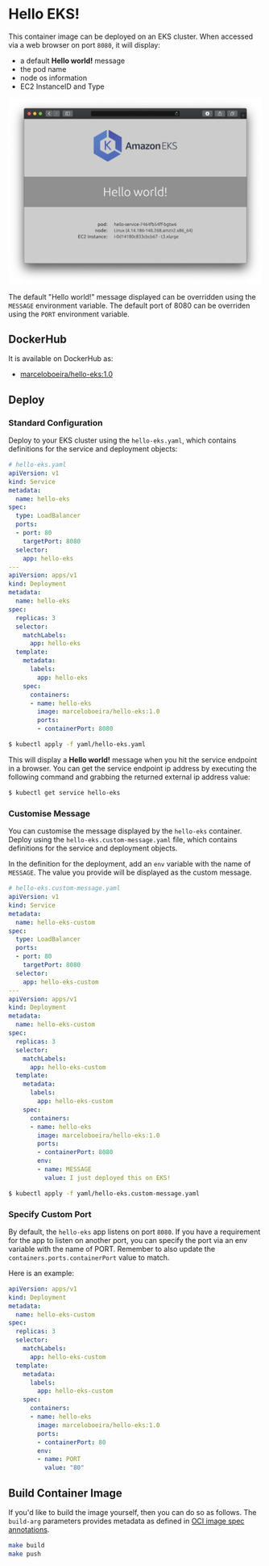 # Hello EKS!

This container image can be deployed on an EKS cluster. When accessed via a web browser on port `8080`, it will display:
- a default **Hello world!** message
- the pod name
- node os information
- EC2 InstanceID and Type

![Hello world! from the hello-kubernetes image](hello-eks.png)

The default "Hello world!" message displayed can be overridden using the `MESSAGE` environment variable. The default port of 8080 can be overriden using the `PORT` environment variable.

## DockerHub

It is available on DockerHub as:

- [marceloboeira/hello-eks:1.0](https://hub.docker.com/r/marceloboeira/hello-eks/)

## Deploy

### Standard Configuration

Deploy to your EKS cluster using the `hello-eks.yaml`, which contains definitions for the service and deployment objects:

```yaml
# hello-eks.yaml
apiVersion: v1
kind: Service
metadata:
  name: hello-eks
spec:
  type: LoadBalancer
  ports:
  - port: 80
    targetPort: 8080
  selector:
    app: hello-eks
---
apiVersion: apps/v1
kind: Deployment
metadata:
  name: hello-eks
spec:
  replicas: 3
  selector:
    matchLabels:
      app: hello-eks
  template:
    metadata:
      labels:
        app: hello-eks
    spec:
      containers:
      - name: hello-eks
        image: marceloboeira/hello-eks:1.0
        ports:
        - containerPort: 8080
```

```bash
$ kubectl apply -f yaml/hello-eks.yaml
```

This will display a **Hello world!** message when you hit the service endpoint in a browser. You can get the service endpoint ip address by executing the following command and grabbing the returned external ip address value:

```bash
$ kubectl get service hello-eks
```

### Customise Message

You can customise the message displayed by the `hello-eks` container. Deploy using the `hello-eks.custom-message.yaml` file, which contains definitions for the service and deployment objects.

In the definition for the deployment, add an `env` variable with the name of `MESSAGE`. The value you provide will be displayed as the custom message.

```yaml
# hello-eks.custom-message.yaml
apiVersion: v1
kind: Service
metadata:
  name: hello-eks-custom
spec:
  type: LoadBalancer
  ports:
  - port: 80
    targetPort: 8080
  selector:
    app: hello-eks-custom
---
apiVersion: apps/v1
kind: Deployment
metadata:
  name: hello-eks-custom
spec:
  replicas: 3
  selector:
    matchLabels:
      app: hello-eks-custom
  template:
    metadata:
      labels:
        app: hello-eks-custom
    spec:
      containers:
      - name: hello-eks
        image: marceloboeira/hello-eks:1.0
        ports:
        - containerPort: 8080
        env:
        - name: MESSAGE
          value: I just deployed this on EKS!
```

```bash
$ kubectl apply -f yaml/hello-eks.custom-message.yaml
```

### Specify Custom Port

By default, the `hello-eks` app listens on port `8080`. If you have a requirement for the app to listen on another port, you can specify the port via an env variable with the name of PORT. Remember to also update the `containers.ports.containerPort` value to match.

Here is an example:

```yaml
apiVersion: apps/v1
kind: Deployment
metadata:
  name: hello-eks-custom
spec:
  replicas: 3
  selector:
    matchLabels:
      app: hello-eks-custom
  template:
    metadata:
      labels:
        app: hello-eks-custom
    spec:
      containers:
      - name: hello-eks
        image: marceloboeira/hello-eks:1.0
        ports:
        - containerPort: 80
        env:
        - name: PORT
          value: "80"
```


## Build Container Image

If you'd like to build the image yourself, then you can do so as follows. The `build-arg` parameters provides metadata as defined in [OCI image spec annotations](https://github.com/opencontainers/image-spec/blob/master/annotations.md).

```bash
make build
make push
```
